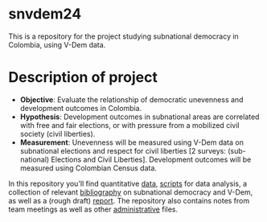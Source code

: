 # snvdem24

This is a repository for the project studying subnational democracy in Colombia, using V-Dem data.

# Description of project

-   **Objective**: Evaluate the relationship of democratic unevenness and development outcomes in Colombia.
-   **Hypothesis**: Development outcomes in subnational areas are correlated with free and fair elections, or with pressure from a mobilized civil society (civil liberties).
-   **Measurement**: Unevenness will be measured using V-Dem data on subnational elections and respect for civil liberties [2 surveys: (sub-national) Elections and Civil Liberties]. Development outcomes will be measured using Colombian Census data.

In this repository you'll find quantitative [data](data/), [scripts](scripts/) for data analysis, a collection of relevant [bibliography](biblio/) on subnational democracy and V-Dem, as well as a (rough draft) [report](report/). The repository also contains notes from team meetings as well as other [administrative](admin/) files.
